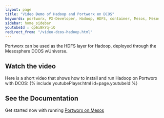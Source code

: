 ```yaml
---
layout: page
title: "Video Demo of Hadoop and Portworx on DCOS"
keywords: portworx, PX-Developer, Hadoop, HDFS, container, Mesos, Mesosphere, Marathon, storage, DCOS
sidebar: home_sidebar
youtubeId : qp6i8kYq-iQ
redirect_from: "/video-dcos-hadoop.html"
---
```

Portworx can be used as the HDFS layer for Hadoop, deployed through the Mesosphere DCOS wUniverse.

## Watch the video
Here is a short video that shows how to install and run Hadoop on Portworx with DCOS:
{% include youtubePlayer.html id=page.youtubeId %}


## See the Documentation
Get started now with running [Portworx on Mesos](/scheduler/mesosphere-dcos/install.html)
